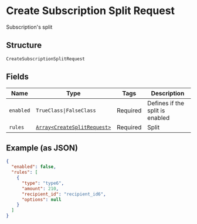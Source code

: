 
# Create Subscription Split Request

Subscription's split

## Structure

`CreateSubscriptionSplitRequest`

## Fields

| Name | Type | Tags | Description |
|  --- | --- | --- | --- |
| `enabled` | `TrueClass\|FalseClass` | Required | Defines if the split is enabled |
| `rules` | [`Array<CreateSplitRequest>`](../../doc/models/create-split-request.md) | Required | Split |

## Example (as JSON)

```json
{
  "enabled": false,
  "rules": [
    {
      "type": "type6",
      "amount": 210,
      "recipient_id": "recipient_id6",
      "options": null
    }
  ]
}
```

